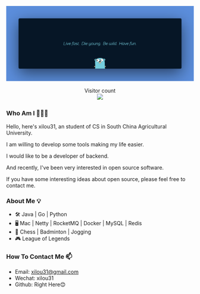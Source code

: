 ![banner.png](image/banner.png)

<p align="center"> 
  Visitor count<br>
  <img src="http://47.112.171.94:4300/count.svg" />
</p>

### Who Am I 👨🏻‍💻

Hello, here's xilou31, an student of CS in South China Agricultural University.

I am willing to develop some tools making my life easier. 

I would like to be a developer of backend.

And recently, I've been very interested in open source software.

If you have some interesting ideas about open source, please feel free to contact me.

### About Me 💡

- 🛠️  Java  | Go | Python
- 🖥️  Mac   | Netty | RocketMQ | Docker | MySQL | Redis
- 🎲  Chess | Badminton | Jogging
- 🎮  League of Legends

### How To Contact Me 📫

+ Email:   xilou31@gmail.com
+ Wechat:  xilou31
+ Github:  Right Here😊
